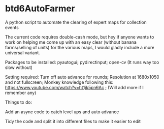 # btd6AutoFarmer
A python script to automate the clearing of expert maps for collection events

The current code requires double-cash mode, but hey if anyone wants to work on helping me come up with an easy clear (without banana farms/selling of units) for the various maps, I would gladly include a more universal variant.

Packages to be installed:
pyautogui;
pydirectinput;
open-cv (It runs way too slow without)

Setting required:
Turn off auto advance for rounds;
Resolution at 1680x1050 and not fullscreen;
Monkey knowledge following this: https://www.youtube.com/watch?v=ht1jk5pn6Ac ;
(Will add more if I remember any)

Things to do:

Add an async code to catch level ups and auto advance

Tidy the code and split it into different files to make it easier to edit
